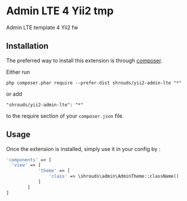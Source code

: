 Admin LTE 4 Yii2 tmp
====================
Admin LTE template 4 Yii2 fw

Installation
------------

The preferred way to install this extension is through [composer](http://getcomposer.org/download/).

Either run

```
php composer.phar require --prefer-dist shrouds/yii2-admin-lte "*"
```

or add

```
"shrouds/yii2-admin-lte": "*"
```

to the require section of your `composer.json` file.


Usage
-----

Once the extension is installed, simply use it in your config by  :

```php
'components' => [
  'view' => [
            'theme' => [
                'class' => \shrouds\admin\AdminTheme::className()
            ]
        ]
]
```
